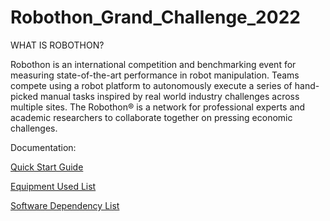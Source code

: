 # Robothon_Grand_Challenge_2022

WHAT IS ROBOTHON?

  Robothon is an international competition and benchmarking event for measuring state-of-the-art performance in robot manipulation. Teams compete using a robot platform to autonomously execute a series of hand-picked manual tasks inspired by real world industry challenges across multiple sites. The Robothon® is a network for professional experts and academic researchers to collaborate together on pressing economic challenges.



Documentation:

[Quick Start Guide](https://drive.google.com/drive/folders/1paPVuRc2Pnds0aVcwwZPV5uXiFTofP2n?usp=sharing)

[Equipment Used List](https://drive.google.com/drive/folders/1paPVuRc2Pnds0aVcwwZPV5uXiFTofP2n?usp=sharing)

[Software Dependency List](https://drive.google.com/drive/folders/1paPVuRc2Pnds0aVcwwZPV5uXiFTofP2n?usp=sharing)

